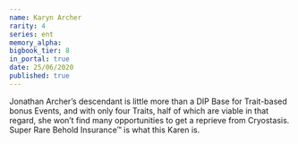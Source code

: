 ```yaml
---
name: Karyn Archer
rarity: 4
series: ent
memory_alpha:
bigbook_tier: 8
in_portal: true
date: 25/06/2020
published: true
---
```


Jonathan Archer’s descendant is little more than a DIP Base for Trait-based bonus Events, and with only four Traits, half of which are viable in that regard, she won’t find many opportunities to get a reprieve from Cryostasis. Super Rare Behold Insurance™ is what this Karen is.
